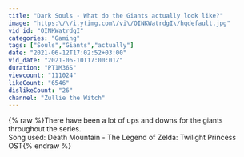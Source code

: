 ```yaml
---
title: "Dark Souls - What do the Giants actually look like?"
image: "https:\/\/i.ytimg.com\/vi\/OINKWatrdgI\/hqdefault.jpg"
vid_id: "OINKWatrdgI"
categories: "Gaming"
tags: ["Souls","Giants","actually"]
date: "2021-06-12T17:02:52+03:00"
vid_date: "2021-06-10T17:00:01Z"
duration: "PT1M36S"
viewcount: "111024"
likeCount: "6546"
dislikeCount: "26"
channel: "Zullie the Witch"
---
```

{% raw %}There have been a lot of ups and downs for the giants throughout the series.<br />Song used: Death Mountain - The Legend of Zelda: Twilight Princess OST{% endraw %}
